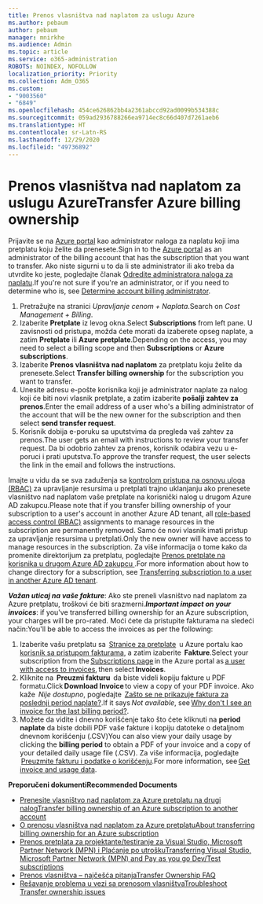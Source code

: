 ```yaml
---
title: Prenos vlasništva nad naplatom za uslugu Azure
ms.author: pebaum
author: pebaum
manager: mnirkhe
ms.audience: Admin
ms.topic: article
ms.service: o365-administration
ROBOTS: NOINDEX, NOFOLLOW
localization_priority: Priority
ms.collection: Adm_O365
ms.custom:
- "9003560"
- "6849"
ms.openlocfilehash: 454ce626862bb4a2361abccd92ad0099b534388c
ms.sourcegitcommit: 059ad2936788266ea9714ec8c66d407d7261aeb6
ms.translationtype: HT
ms.contentlocale: sr-Latn-RS
ms.lasthandoff: 12/29/2020
ms.locfileid: "49736892"
---
```

# <a name="transfer-azure-billing-ownership"></a><span data-ttu-id="464f6-102">Prenos vlasništva nad naplatom za uslugu Azure</span><span class="sxs-lookup"><span data-stu-id="464f6-102">Transfer Azure billing ownership</span></span>

<span data-ttu-id="464f6-103">Prijavite se na [Azure portal](https://portal.azure.com/) kao administrator naloga za naplatu koji ima pretplatu koju želite da prenesete.</span><span class="sxs-lookup"><span data-stu-id="464f6-103">Sign in to the [Azure portal](https://portal.azure.com/) as an administrator of the billing account that has the subscription that you want to transfer.</span></span> <span data-ttu-id="464f6-104">Ako niste sigurni u to da li ste administrator ili ako treba da utvrdite ko jeste, pogledajte članak [Odredite administratora naloga za naplatu](https://docs.microsoft.com/azure/cost-management-billing/understand/subscription-transfer#whoisaa).</span><span class="sxs-lookup"><span data-stu-id="464f6-104">If you're not sure if you're an administrator, or if you need to determine who is, see [Determine account billing administrator](https://docs.microsoft.com/azure/cost-management-billing/understand/subscription-transfer#whoisaa).</span></span>

1. <span data-ttu-id="464f6-105">Pretražujte na stranici _Upravljanje cenom + Naplata_.</span><span class="sxs-lookup"><span data-stu-id="464f6-105">Search on _Cost Management + Billing_.</span></span>
1. <span data-ttu-id="464f6-106">Izaberite **Pretplate** iz levog okna.</span><span class="sxs-lookup"><span data-stu-id="464f6-106">Select **Subscriptions** from left pane.</span></span> <span data-ttu-id="464f6-107">U zavisnosti od pristupa, možda ćete morati da izaberete opseg naplate, a zatim **Pretplate** ili **Azure pretplate**.</span><span class="sxs-lookup"><span data-stu-id="464f6-107">Depending on the access, you may need to select a billing scope and then **Subscriptions** or **Azure subscriptions**.</span></span>
1. <span data-ttu-id="464f6-108">Izaberite **Prenos vlasništva nad naplatom** za pretplatu koju želite da prenesete.</span><span class="sxs-lookup"><span data-stu-id="464f6-108">Select **Transfer billing ownership** for the subscription you want to transfer.</span></span>
1. <span data-ttu-id="464f6-109">Unesite adresu e-pošte korisnika koji je administrator naplate za nalog koji će biti novi vlasnik pretplate, a zatim izaberite **pošalji zahtev za prenos**.</span><span class="sxs-lookup"><span data-stu-id="464f6-109">Enter the email address of a user who's a billing administrator of the account that will be the new owner for the subscription and then select **send transfer request**.</span></span>
1. <span data-ttu-id="464f6-110">Korisnik dobija e-poruku sa uputstvima da pregleda vaš zahtev za prenos.</span><span class="sxs-lookup"><span data-stu-id="464f6-110">The user gets an email with instructions to review your transfer request.</span></span> <span data-ttu-id="464f6-111">Da bi odobrio zahtev za prenos, korisnik odabira vezu u e-poruci i prati uputstva.</span><span class="sxs-lookup"><span data-stu-id="464f6-111">To approve the transfer request, the user selects the link in the email and follows the instructions.</span></span>

<span data-ttu-id="464f6-112">Imajte u vidu da se sva zaduženja sa [kontrolom pristupa na osnovu uloga (RBAC)](https://docs.microsoft.com/azure/role-based-access-control/overview?WT.mc_id=Portal-Microsoft_Azure_Support) za upravljanje resursima u pretplati trajno uklanjanju ako prenesete vlasništvo nad naplatom vaše pretplate na korisnički nalog u drugom Azure AD zakupcu.</span><span class="sxs-lookup"><span data-stu-id="464f6-112">Please note that if you transfer billing ownership of your subscription to a user's account in another Azure AD tenant, all [role-based access control (RBAC)](https://docs.microsoft.com/azure/role-based-access-control/overview?WT.mc_id=Portal-Microsoft_Azure_Support) assignments to manage resources in the subscription are permanently removed.</span></span> <span data-ttu-id="464f6-113">Samo će novi vlasnik imati pristup za upravljanje resursima u pretplati.</span><span class="sxs-lookup"><span data-stu-id="464f6-113">Only the new owner will have access to manage resources in the subscription.</span></span> <span data-ttu-id="464f6-114">Za više informacija o tome kako da promenite direktorijum za pretplatu, pogledajte [Prenos pretplate na korisnika u drugom Azure AD zakupcu ](https://docs.microsoft.com/azure/active-directory/managed-identities-azure-resources/known-issues?WT.mc_id=Portal-Microsoft_Azure_Support).</span><span class="sxs-lookup"><span data-stu-id="464f6-114">For more information about how to change directory for a subscription, see [Transferring subscription to a user in another Azure AD tenant](https://docs.microsoft.com/azure/active-directory/managed-identities-azure-resources/known-issues?WT.mc_id=Portal-Microsoft_Azure_Support).</span></span>

<span data-ttu-id="464f6-115">_**Važan uticaj na vaše fakture**_: Ako ste preneli vlasništvo nad naplatom za Azure pretplatu, troškovi će biti srazmerni.</span><span class="sxs-lookup"><span data-stu-id="464f6-115">_**Important impact on your invoices**_: if you've transferred billing ownership for an Azure subscription, your charges will be pro-rated.</span></span> <span data-ttu-id="464f6-116">Moći ćete da pristupite fakturama na sledeći način:</span><span class="sxs-lookup"><span data-stu-id="464f6-116">You'll be able to access the invoices as per the following:</span></span>  

1. <span data-ttu-id="464f6-117">Izaberite vašu pretplatu sa  [Stranice za pretplate](https://portal.azure.com/#blade/Microsoft_Azure_Billing/SubscriptionsBlade)  u Azure portalu kao  [ korisnik sa pristupom fakturama](https://docs.microsoft.com/azure/cost-management-billing/manage/manage-billing-access?WT.mc_id=Portal-Microsoft_Azure_Support), a zatim izaberite  **Fakture**.</span><span class="sxs-lookup"><span data-stu-id="464f6-117">Select your subscription from the [Subscriptions page](https://portal.azure.com/#blade/Microsoft_Azure_Billing/SubscriptionsBlade) in the Azure portal as [a user with access to invoices](https://docs.microsoft.com/azure/cost-management-billing/manage/manage-billing-access?WT.mc_id=Portal-Microsoft_Azure_Support), then select **Invoices**.</span></span>
1. <span data-ttu-id="464f6-118">Kliknite na  **Preuzmi fakturu**  da biste videli kopiju fakture u PDF formatu.</span><span class="sxs-lookup"><span data-stu-id="464f6-118">Click **Download Invoice** to view a copy of your PDF invoice.</span></span> <span data-ttu-id="464f6-119">Ako kaže  _Nije dostupno_, pogledajte  [Zašto se ne prikazuje faktura za poslednji period naplate?](https://docs.microsoft.com/azure/cost-management-billing/manage/download-azure-invoice-daily-usage-date?WT.mc_id=Portal-Microsoft_Azure_Support#noinvoice).</span><span class="sxs-lookup"><span data-stu-id="464f6-119">If it says _Not available_, see [Why don't I see an invoice for the last billing period?](https://docs.microsoft.com/azure/cost-management-billing/manage/download-azure-invoice-daily-usage-date?WT.mc_id=Portal-Microsoft_Azure_Support#noinvoice).</span></span>
1. <span data-ttu-id="464f6-120">Možete da vidite i dnevno korišćenje tako što ćete kliknuti na **period naplate** da biste dobili PDF vaše fakture i kopiju datoteke o detaljnom dnevnom korišćenju (.CSV)</span><span class="sxs-lookup"><span data-stu-id="464f6-120">You can also view your daily usage by clicking the **billing period** to obtain a PDF of your invoice and a copy of your detailed daily usage file (.CSV).</span></span> <span data-ttu-id="464f6-121">Za više informacija, pogledajte  [Preuzmite fakturu i podatke o korišćenju](https://docs.microsoft.com/azure/cost-management-billing/manage/download-azure-invoice-daily-usage-date?WT.mc_id=Portal-Microsoft_Azure_Support).</span><span class="sxs-lookup"><span data-stu-id="464f6-121">For more information, see [Get invoice and usage data](https://docs.microsoft.com/azure/cost-management-billing/manage/download-azure-invoice-daily-usage-date?WT.mc_id=Portal-Microsoft_Azure_Support).</span></span>

<span data-ttu-id="464f6-122">**Preporučeni dokumenti**</span><span class="sxs-lookup"><span data-stu-id="464f6-122">**Recommended Documents**</span></span>

- [<span data-ttu-id="464f6-123">Prenesite vlasništvo nad naplatom za Azure pretplatu na drugi nalog</span><span class="sxs-lookup"><span data-stu-id="464f6-123">Transfer billing ownership of an Azure subscription to another account</span></span>](https://docs.microsoft.com/azure/cost-management-billing/manage/billing-subscription-transfer)
- [<span data-ttu-id="464f6-124">O prenosu vlasništva nad naplatom za Azure pretplatu</span><span class="sxs-lookup"><span data-stu-id="464f6-124">About transferring billing ownership for an Azure subscription</span></span>](https://docs.microsoft.com//azure/cost-management-billing/understand/subscription-transfer)
- [<span data-ttu-id="464f6-125">Prenos pretplata za projektante/testiranje za Visual Studio, Microsoft Partner Network (MPN) i Plaćanje po utrošku</span><span class="sxs-lookup"><span data-stu-id="464f6-125">Transferring Visual Studio, Microsoft Partner Network (MPN) and Pay as you go Dev/Test subscriptions</span></span>](https://docs.microsoft.com/azure/billing/billing-subscription-transfer?WT.mc_id=Portal-Microsoft_Azure_Support#transferring-visual-studio-microsoft-partner-network-mpn-and-pay-as-you-go-devtest-subscriptions)
- [<span data-ttu-id="464f6-126">Prenos vlasništva – najčešća pitanja</span><span class="sxs-lookup"><span data-stu-id="464f6-126">Transfer Ownership FAQ</span></span>](https://docs.microsoft.com/azure/billing/billing-subscription-transfer?WT.mc_id=Portal-Microsoft_Azure_Support#frequently-asked-questions-faq-for-senders)
- [<span data-ttu-id="464f6-127">Rešavanje problema u vezi sa prenosom vlasništva</span><span class="sxs-lookup"><span data-stu-id="464f6-127">Troubleshoot Transfer ownership issues</span></span>](https://docs.microsoft.com/azure/billing/billing-subscription-transfer?WT.mc_id=Portal-Microsoft_Azure_Support#troubleshooting)

